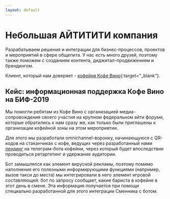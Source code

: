 ```yaml
---
layout: default
---
```


# Небольшая АЙТИТИТИ компания

Разрабатываем решения и интеграции для бизнес-процессов, проектов и
мероприятий в сфере общепита. У нас есть много друзей, поэтому также поможем с созданием
контента, диджитал-продвижением и брендингом.

Клиент, который нам доверяет - [кофейня Кофе Вино](https://instagram.com/tvoe.kofevino){:target="_blank"}.

## Кейс: информационная поддержка Кофе Вино на БИФ-2019

Мы помогли ребятам из Кофе Вино с организацией медиа-сопровождения своего
участия на крупном федеральном айти форуме, которые обратились к нам сразу же,
как только были приглашены к организации кофейной зоны на этом мероприятии.

Для этого мы разработали omnichannel-воронку, начинающуюся с QR-кодов на
стаканчиках с кофе, ведущих через разработанный нами [лендинг](/i/bif-2019) на
телеграм-бота кофейни, через который будет впоследствии проводиться ретаргетинг
и удержание аудитории.

Бот замышлялся как элемент вирусной рекламы, поэтому помимо наполнения его
полезными информирующими функциями (например, вызов такси до места) мы
интегрировали в него элемент игровой составляющей: бот по запросу сообщает,
какие бариста в кофейне в этот день в смене. Эта информация получается при
помощи специально разработанной для этого интеграции Сменника с ботом.
